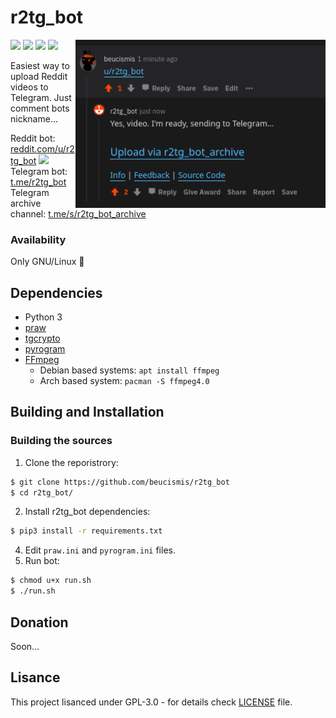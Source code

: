 # r2tg_bot

<img src="assets/screenshot.png" width="400" align="right">

![](https://img.shields.io/badge/r2tg__bot-ONLINE-green) ![](https://img.shields.io/pypi/v/r2tg_bot) ![](https://img.shields.io/pypi/l/r2tg_bot) ![](https://img.shields.io/badge/style-black-black?style=flat)

Easiest way to upload Reddit videos to Telegram. Just comment bots nickname...

Reddit bot: [reddit.com/u/r2tg_bot](https://reddit.com/u/r2tg_bot) ![](https://img.shields.io/reddit/user-karma/combined/r2tg_bot) <br/>
Telegram bot: [t.me/r2tg_bot](https://t.me/r2tg_bot) <br/>
Telegram archive channel: [t.me/s/r2tg_bot_archive](https://t.me/s/r2tg_bot_archive)

### Availability
Only GNU/Linux 🐧

## Dependencies
* Python 3
* [praw](https://github.com/praw-dev/praw)
* [tgcrypto](https://github.com/pyrogram/tgcrypto)
* [pyrogram](https://github.com/pyrogram/pyrogram)
* [FFmpeg](https://ffmpeg.org)
  * Debian based systems: `apt install ffmpeg` <br/>
  * Arch based system: `pacman -S ffmpeg4.0`

## Building and Installation

### Building the sources
1. Clone the reporistrory: 
```sh
$ git clone https://github.com/beucismis/r2tg_bot
$ cd r2tg_bot/
```
2. Install r2tg_bot dependencies:
```sh
$ pip3 install -r requirements.txt
```
4. Edit `praw.ini` and `pyrogram.ini` files.
5. Run bot:
```sh
$ chmod u+x run.sh
$ ./run.sh
```

## Donation
Soon...

## Lisance
This project lisanced under GPL-3.0 - for details check [LICENSE](LICENSE) file.
